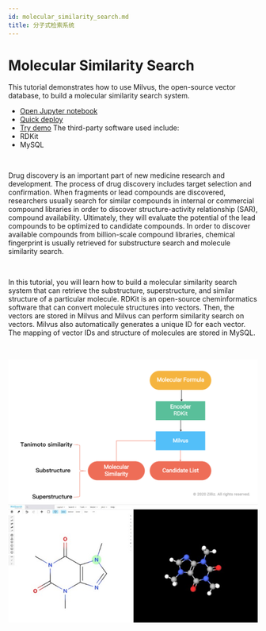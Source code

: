 ```yaml
---
id: molecular_similarity_search.md
title: 分子式检索系统 
---
```


# Molecular Similarity Search 

This tutorial demonstrates how to use Milvus, the open-source vector database, to build a molecular similarity search system.
- [Open Jupyter notebook](https://github.com/milvus-io/bootcamp/blob/master/solutions/molecular_similarity_search/molecular_search.ipynb)
- [Quick deploy](https://github.com/milvus-io/bootcamp/blob/master/solutions/molecular_similarity_search/quick_deploy)
- [Try demo](http://35.166.123.214:8002/)
The third-party software used include:
- RDKit
- MySQL

<br/>

Drug discovery is an important part of new medicine research and development. The process of drug discovery includes target selection and confirmation. When fragments or lead compounds are discovered, researchers usually search for similar compounds in internal or commercial compound libraries in order to discover structure-activity relationship (SAR), compound availability. Ultimately, they will evaluate the potential of the lead compounds to be optimized to candidate compounds. In order to discover available compounds from billion-scale compound libraries, chemical fingerprint is usually retrieved for substructure search and molecule similarity search.

<br/>

In this tutorial, you will learn how to build a molecular similarity search system that can retrieve the substructure, superstructure, and similar structure of a particular molecule. RDKit is an open-source cheminformatics software that can convert molecule structures into vectors. Then, the vectors are stored in Milvus and Milvus can perform similarity search on vectors. Milvus also automatically generates a unique ID for each vector. The mapping of vector IDs and structure of molecules are stored in MySQL.

<br/>

![molecular](../../../assets/molecular.png)
![molecular](../../../assets/molecular_demo.jpeg)

